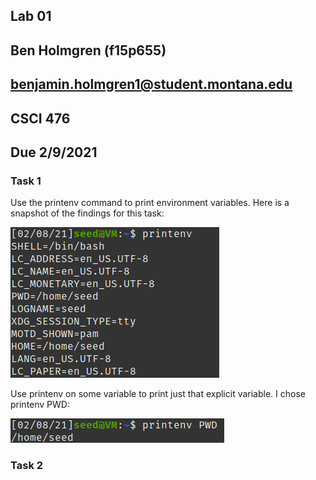## Lab 01
## Ben Holmgren (f15p655)
## benjamin.holmgren1@student.montana.edu
## CSCI 476
## Due 2/9/2021

### Task 1

Use the printenv command to print environment variables. Here is a snapshot of
the findings for this task:

![printenv](printenv.png)

Use printenv on some variable to print just that explicit variable. I chose
printenv PWD:

![PWD](printenvpwd.png)

### Task 2


